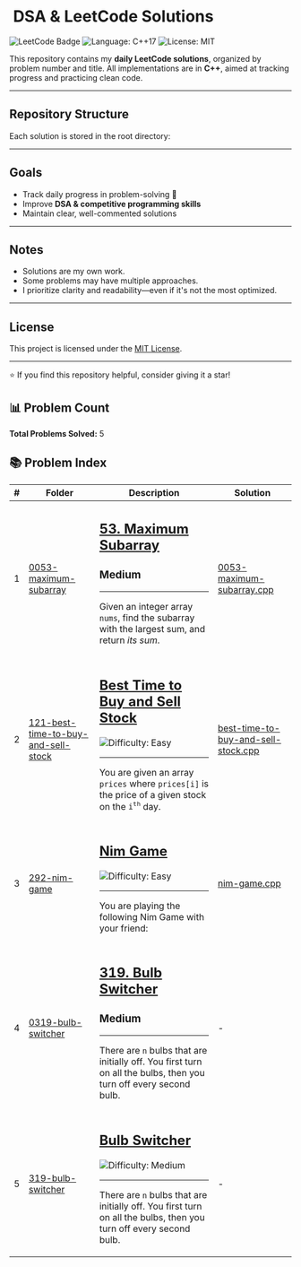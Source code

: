 # ​ DSA & LeetCode Solutions

![LeetCode Badge](https://img.shields.io/badge/LeetCode-Progress-orange?style=for-the-badge&logo=leetcode)
![Language: C++17](https://img.shields.io/badge/Language-C%2B%2B–17-blue?style=for-the-badge)
![License: MIT](https://img.shields.io/badge/License-MIT-green?style=for-the-badge)

This repository contains my **daily LeetCode solutions**, organized by problem number and title. All implementations are in **C++**, aimed at tracking progress and practicing clean code.

---

##  Repository Structure

Each solution is stored in the root directory:


---

##  Goals

- Track daily progress in problem-solving 💪  
- Improve **DSA & competitive programming skills**  
- Maintain clear, well-commented solutions

---

##  Notes

- Solutions are my own work.  
- Some problems may have multiple approaches.  
- I prioritize clarity and readability—even if it's not the most optimized.

---

##  License

This project is licensed under the [MIT License](LICENSE).

---

⭐ If you find this repository helpful, consider giving it a star!

<!-- AUTO-GEN: START (do not remove or edit this line) -->
## 📊 Problem Count
**Total Problems Solved:** 5

## 📚 Problem Index

| # | Folder | Description | Solution |
|---:|--------|-------------|----------|
| 1 | [0053-maximum-subarray](0053-maximum-subarray) | <h2><a href="https://leetcode.com/problems/maximum-subarray">53. Maximum Subarray</a></h2><h3>Medium</h3><hr><p>Given an integer array <code>nums</code>, find the <span data-keyword="subarray-nonempty">subarray</span> with the largest sum, and return <em>its sum</em>.</p> | [0053-maximum-subarray.cpp](0053-maximum-subarray/0053-maximum-subarray.cpp) |
| 2 | [121-best-time-to-buy-and-sell-stock](121-best-time-to-buy-and-sell-stock) | <h2><a href="https://leetcode.com/problems/best-time-to-buy-and-sell-stock">Best Time to Buy and Sell Stock</a></h2> <img src='https://img.shields.io/badge/Difficulty-Easy-brightgreen' alt='Difficulty: Easy' /><hr><p>You are given an array <code>prices</code> where <code>prices[i]</code> is the price of a given stock on the <code>i<sup>th</sup></code> day.</p> | [best-time-to-buy-and-sell-stock.cpp](121-best-time-to-buy-and-sell-stock/best-time-to-buy-and-sell-stock.cpp) |
| 3 | [292-nim-game](292-nim-game) | <h2><a href="https://leetcode.com/problems/nim-game">Nim Game</a></h2> <img src='https://img.shields.io/badge/Difficulty-Easy-brightgreen' alt='Difficulty: Easy' /><hr><p>You are playing the following Nim Game with your friend:</p> | [nim-game.cpp](292-nim-game/nim-game.cpp) |
| 4 | [0319-bulb-switcher](0319-bulb-switcher) | <h2><a href="https://leetcode.com/problems/bulb-switcher">319. Bulb Switcher</a></h2><h3>Medium</h3><hr><p>There are <code>n</code> bulbs that are initially off. You first turn on all the bulbs, then&nbsp;you turn off every second bulb.</p> | - |
| 5 | [319-bulb-switcher](319-bulb-switcher) | <h2><a href="https://leetcode.com/problems/bulb-switcher">Bulb Switcher</a></h2> <img src='https://img.shields.io/badge/Difficulty-Medium-orange' alt='Difficulty: Medium' /><hr><p>There are <code>n</code> bulbs that are initially off. You first turn on all the bulbs, then&nbsp;you turn off every second bulb.</p> | - |
<!-- AUTO-GEN: END -->
